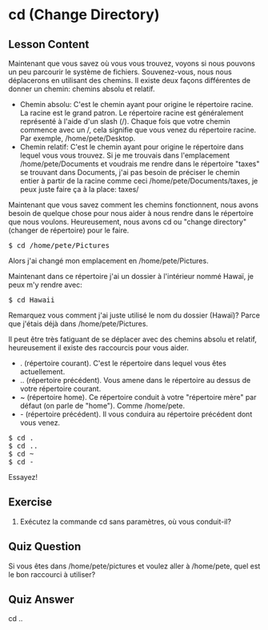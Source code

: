 # cd (Change Directory)

## Lesson Content

Maintenant que vous savez où vous vous trouvez, voyons si nous pouvons un peu parcourir le système de fichiers. Souvenez-vous, nous nous déplacerons en utilisant des chemins. Il existe deux façons différentes de donner un chemin: chemins absolu et relatif. 

<ul>
<li>Chemin absolu: C'est le chemin ayant pour origine le répertoire racine. La racine est le grand patron. Le répertoire racine est généralement représenté à l'aide d'un slash (/). Chaque fois que votre chemin commence avec un /, cela signifie que vous venez du répertoire racine. Par exemple, /home/pete/Desktop.</li>

<li>Chemin relatif: C'est le chemin ayant pour origine le répertoire dans lequel vous vous trouvez. Si je me trouvais dans l'emplacement /home/pete/Documents et voudrais me rendre dans le répertoire "taxes" se trouvant dans Documents, j'ai pas besoin de préciser le chemin entier à partir de la racine comme ceci /home/pete/Documents/taxes, je peux juste faire ça à la place: taxes/</li>
</ul>

Maintenant que vous savez comment les chemins fonctionnent, nous avons besoin de quelque chose pour nous aider à nous rendre dans le répertoire que nous voulons. Heureusement, nous avons cd ou "change directory" (changer de répertoire) pour le faire. 

<pre>$ cd /home/pete/Pictures</pre> 

Alors j'ai changé mon emplacement en /home/pete/Pictures.

Maintenant dans ce répertoire j'ai un dossier à l'intérieur nommé Hawaï, je peux m'y rendre avec:

<pre>$ cd Hawaii</pre>

Remarquez vous comment j'ai juste utilisé le nom du dossier (Hawaï)? Parce que j'étais déjà dans /home/pete/Pictures.

Il peut être très fatiguant de se déplacer avec des chemins absolu et relatif, heureusement il existe des raccourcis pour vous aider. 

<ul>
<li>. (répertoire courant). C'est le répertoire dans lequel vous êtes actuellement. </li>
<li>.. (répertoire précédent). Vous amene dans le répertoire au dessus de votre répertoire courant.</li>
<li>~ (répertoire home). Ce répertoire conduit à votre "répertoire mère" par défaut (on parle de "home"). Comme /home/pete.</li>
<li>- (répertoire précédent). Il vous conduira au répertoire précédent dont vous venez.</li>
</ul>

<pre>$ cd .
$ cd ..
$ cd ~
$ cd -
</pre>
Essayez!

## Exercise

<ol>
<li>Exécutez la commande cd sans paramètres, où vous conduit-il?</li>
</ol>

## Quiz Question

Si vous êtes dans /home/pete/pictures et voulez aller à /home/pete, quel est le bon raccourci à utiliser?

## Quiz Answer

cd ..
